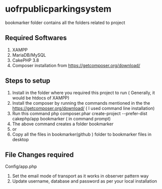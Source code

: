 # uofrpublicparkingsystem
bookmarker folder contains all the folders related to project

## Required Softwares
1. XAMPP
2. MariaDB/MySQL
3. CakePHP 3.8 
4. Composer installation from https://getcomposer.org/download/

## Steps to setup
1. Install in the folder where you required this project to run ( Generally, it would be htdocs of XAMPP)
2. Install the composer by  running the commands mentioned in the the https://getcomposer.org/download/ ( I used command line installation)
3. Run this command php composer.phar create-project --prefer-dist cakephp/app bookmarker ( in command prompt)
4. The above command creates a folder bookmarker
5. or
6. Copy all the files in bookmarker(github ) folder to bookmarker files in desktop

## File Changes required
Config/app.php  
1. Set the email mode of transport as it works in observer pattern way
2. Update username, database and password as per your local installation


